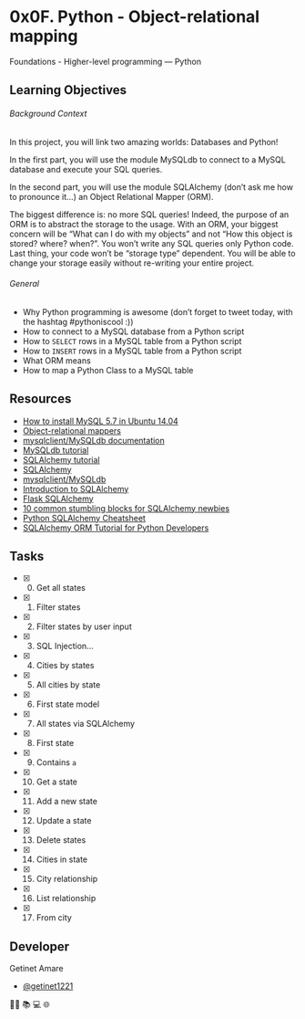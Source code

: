 # 0x0F. Python - Object-relational mapping
Foundations - Higher-level programming ― Python

## Learning Objectives
###### Background Context
In this project, you will link two amazing worlds: Databases and Python!

In the first part, you will use the module MySQLdb to connect to a MySQL database and execute your SQL queries.

In the second part, you will use the module SQLAlchemy (don’t ask me how to pronounce it…) an Object Relational Mapper (ORM).

The biggest difference is: no more SQL queries! Indeed, the purpose of an ORM is to abstract the storage to the usage. With an ORM, your biggest concern will be “What can I do with my objects” and not “How this object is stored? where? when?”. You won’t write any SQL queries only Python code. Last thing, your code won’t be “storage type” dependent. You will be able to change your storage easily without re-writing your entire project.
###### General
* Why Python programming is awesome (don’t forget to tweet today, with the hashtag #pythoniscool :))
* How to connect to a MySQL database from a Python script
* How to ```SELECT``` rows in a MySQL table from a Python script
* How to ```INSERT``` rows in a MySQL table from a Python script
* What ORM means
* How to map a Python Class to a MySQL table

## Resources
* [How to install MySQL 5.7 in Ubuntu 14.04](https://intranet.hbtn.io/projects/272)
* [Object-relational mappers](https://www.fullstackpython.com/object-relational-mappers-orms.html)
* [mysqlclient/MySQLdb documentation](https://mysqlclient.readthedocs.io/)
* [MySQLdb tutorial](http://www.mikusa.com/python-mysql-docs/index.html)
* [SQLAlchemy tutorial](https://docs.sqlalchemy.org/en/13/orm/tutorial.html)
* [SQLAlchemy](https://docs.sqlalchemy.org/en/13/)
* [mysqlclient/MySQLdb](https://github.com/PyMySQL/mysqlclient-python)
* [Introduction to SQLAlchemy](https://www.youtube.com/watch?v=woKYyhLCcnU)
* [Flask SQLAlchemy](https://www.youtube.com/playlist?list=PLXmMXHVSvS-BlLA5beNJojJLlpE0PJgCW)
* [10 common stumbling blocks for SQLAlchemy newbies](http://alextechrants.blogspot.com/2013/11/10-common-stumbling-blocks-for.html)
* [Python SQLAlchemy Cheatsheet](https://www.pythonsheets.com/notes/python-sqlalchemy.html)
* [SQLAlchemy ORM Tutorial for Python Developers](https://auth0.com/blog/sqlalchemy-orm-tutorial-for-python-developers/)

## Tasks
* [x] 0. Get all states
* [x] 1. Filter states
* [x] 2. Filter states by user input
* [x] 3. SQL Injection...
* [x] 4. Cities by states
* [x] 5. All cities by state
* [x] 6. First state model
* [x] 7. All states via SQLAlchemy
* [x] 8. First state
* [x] 9. Contains `a`
* [x] 10. Get a state
* [x] 11. Add a new state
* [x] 12. Update a state
* [x] 13. Delete states
* [x] 14. Cities in state
* [x] 15. City relationship
* [x] 16. List relationship
* [x] 17. From city

## Developer
Getinet Amare
- [@getinet1221](https://github.com/getinet1221/)

:man_technologist: :books: :computer: :globe_with_meridians:
